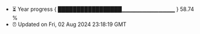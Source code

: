 - ⏳ Year progress { █████████████████▁▁▁▁▁▁▁▁▁▁▁▁▁ } 58.74 %
- ⏰ Updated on Fri, 02 Aug 2024 23:18:19 GMT

